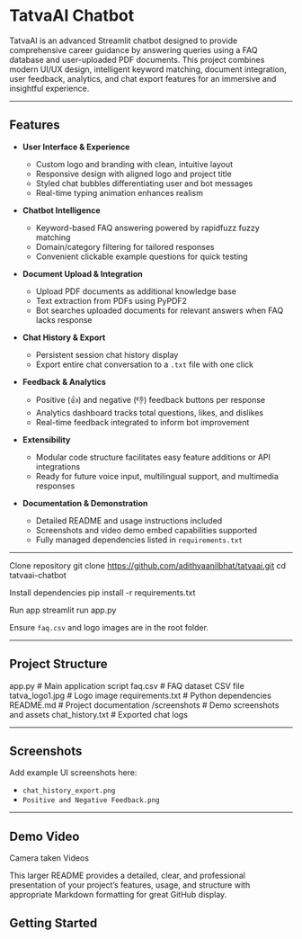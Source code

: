 # TatvaAI Chatbot

TatvaAI is an advanced Streamlit chatbot designed to provide comprehensive career guidance by answering queries using a FAQ database and user-uploaded PDF documents. This project combines modern UI/UX design, intelligent keyword matching, document integration, user feedback, analytics, and chat export features for an immersive and insightful experience.

---

## Features

- **User Interface & Experience**
  - Custom logo and branding with clean, intuitive layout
  - Responsive design with aligned logo and project title
  - Styled chat bubbles differentiating user and bot messages
  - Real-time typing animation enhances realism

- **Chatbot Intelligence**
  - Keyword-based FAQ answering powered by rapidfuzz fuzzy matching
  - Domain/category filtering for tailored responses
  - Convenient clickable example questions for quick testing

- **Document Upload & Integration**
  - Upload PDF documents as additional knowledge base
  - Text extraction from PDFs using PyPDF2
  - Bot searches uploaded documents for relevant answers when FAQ lacks response

- **Chat History & Export**
  - Persistent session chat history display
  - Export entire chat conversation to a `.txt` file with one click

- **Feedback & Analytics**
  - Positive (👍) and negative (👎) feedback buttons per response
  - Analytics dashboard tracks total questions, likes, and dislikes
  - Real-time feedback integrated to inform bot improvement

- **Extensibility**
  - Modular code structure facilitates easy feature additions or API integrations
  - Ready for future voice input, multilingual support, and multimedia responses

- **Documentation & Demonstration**
  - Detailed README and usage instructions included
  - Screenshots and video demo embed capabilities supported
  - Fully managed dependencies listed in `requirements.txt`

---
Clone repository
git clone https://github.com/adithyaanilbhat/tatvaai.git
cd tatvaai-chatbot

Install dependencies
pip install -r requirements.txt

Run app
streamlit run app.py

Ensure `faq.csv` and logo images are in the root folder.

---

## Project Structure

app.py # Main application script
faq.csv # FAQ dataset CSV file
tatva_logo1.jpg # Logo image
requirements.txt # Python dependencies
README.md # Project documentation
/screenshots # Demo screenshots and assets
chat_history.txt # Exported chat logs

---

## Screenshots

Add example UI screenshots here:

- `chat_history_export.png`
- `Positive and Negative Feedback.png`

---

## Demo Video

Camera taken Videos



This larger README provides a detailed, clear, and professional presentation of your project’s features, usage, and structure with appropriate Markdown formatting for great GitHub display.



## Getting Started

